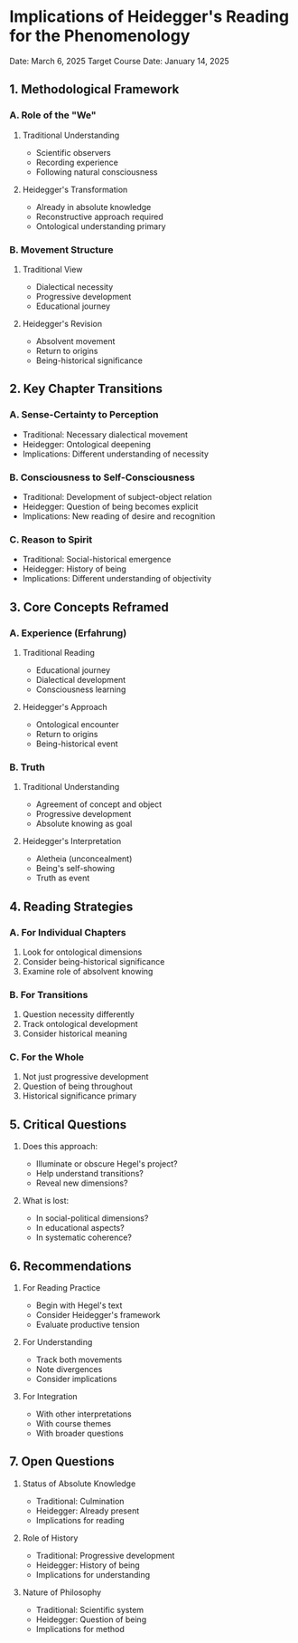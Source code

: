 # Implications of Heidegger's Reading for the Phenomenology
Date: March 6, 2025
Target Course Date: January 14, 2025

## 1. Methodological Framework

### A. Role of the "We"
1. Traditional Understanding
   - Scientific observers
   - Recording experience
   - Following natural consciousness

2. Heidegger's Transformation
   - Already in absolute knowledge
   - Reconstructive approach required
   - Ontological understanding primary

### B. Movement Structure
1. Traditional View
   - Dialectical necessity
   - Progressive development
   - Educational journey

2. Heidegger's Revision
   - Absolvent movement
   - Return to origins
   - Being-historical significance

## 2. Key Chapter Transitions

### A. Sense-Certainty to Perception
- Traditional: Necessary dialectical movement
- Heidegger: Ontological deepening
- Implications: Different understanding of necessity

### B. Consciousness to Self-Consciousness
- Traditional: Development of subject-object relation
- Heidegger: Question of being becomes explicit
- Implications: New reading of desire and recognition

### C. Reason to Spirit
- Traditional: Social-historical emergence
- Heidegger: History of being
- Implications: Different understanding of objectivity

## 3. Core Concepts Reframed

### A. Experience (Erfahrung)
1. Traditional Reading
   - Educational journey
   - Dialectical development
   - Consciousness learning

2. Heidegger's Approach
   - Ontological encounter
   - Return to origins
   - Being-historical event

### B. Truth
1. Traditional Understanding
   - Agreement of concept and object
   - Progressive development
   - Absolute knowing as goal

2. Heidegger's Interpretation
   - Aletheia (unconcealment)
   - Being's self-showing
   - Truth as event

## 4. Reading Strategies

### A. For Individual Chapters
1. Look for ontological dimensions
2. Consider being-historical significance
3. Examine role of absolvent knowing

### B. For Transitions
1. Question necessity differently
2. Track ontological development
3. Consider historical meaning

### C. For the Whole
1. Not just progressive development
2. Question of being throughout
3. Historical significance primary

## 5. Critical Questions

1. Does this approach:
   - Illuminate or obscure Hegel's project?
   - Help understand transitions?
   - Reveal new dimensions?

2. What is lost:
   - In social-political dimensions?
   - In educational aspects?
   - In systematic coherence?

## 6. Recommendations

1. For Reading Practice
   - Begin with Hegel's text
   - Consider Heidegger's framework
   - Evaluate productive tension

2. For Understanding
   - Track both movements
   - Note divergences
   - Consider implications

3. For Integration
   - With other interpretations
   - With course themes
   - With broader questions

## 7. Open Questions

1. Status of Absolute Knowledge
   - Traditional: Culmination
   - Heidegger: Already present
   - Implications for reading

2. Role of History
   - Traditional: Progressive development
   - Heidegger: History of being
   - Implications for understanding

3. Nature of Philosophy
   - Traditional: Scientific system
   - Heidegger: Question of being
   - Implications for method